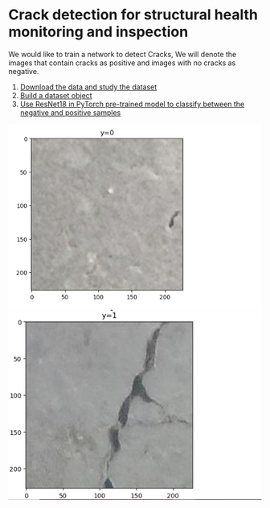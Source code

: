 # Crack detection for structural health monitoring and inspection
We would like to train a network to detect Cracks, We will denote the images that contain cracks as positive and images with no cracks as negative.

1. [Download the data and study the dataset](https://github.com/Xhelo99/Crack-detection-for-structural-health-monitoring-and-inspection/blob/main/1%200_load_and_display_data.ipynb)
2. [Build a dataset object](https://github.com/Xhelo99/Crack-detection-for-structural-health-monitoring-and-inspection/blob/main/2%201_data_loader_PyTorch.ipynb)
3. [Use ResNet18 in PyTorch pre-trained model to classify between the negative and positive samples](https://github.com/Xhelo99/Crack-detection-for-structural-health-monitoring-and-inspection/blob/main/4%201_resnet18_PyTorch.ipynb)

<p align="center">
  <img src="No-Crack.PNG" alt="No Crack (class 0)">
  <img src="Crack.PNG" alt="Crack (class 1)">
</p>
